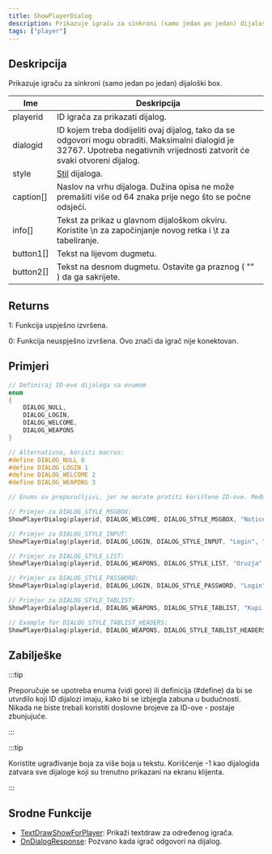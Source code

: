 ```yaml
---
title: ShowPlayerDialog
description: Prikazuje igraču za sinkroni (samo jedan po jedan) dijaloški box.
tags: ["player"]
---
```


## Deskripcija

Prikazuje igraču za sinkroni (samo jedan po jedan) dijaloški box.

| Ime       | Deskripcija                                                                                                                                                                  |
| --------- | ---------------------------------------------------------------------------------------------------------------------------------------------------------------------------- |
| playerid  | ID igrača za prikazati dijalog.                                                                                                                                              |
| dialogid  | ID kojem treba dodijeliti ovaj dijalog, tako da se odgovori mogu obraditi. Maksimalni dialogid je 32767. Upotreba negativnih vrijednosti zatvorit će svaki otvoreni dijalog. |
| style     | [Stil](../resources/dialogstyles) dijaloga.                                                                                                                                  |
| caption[] | Naslov na vrhu dijaloga. Dužina opisa ne može premašiti više od 64 znaka prije nego što se počne odsjeći.                                                                    |
| info[]    | Tekst za prikaz u glavnom dijaloškom okviru. Koristite \n za započinjanje novog retka i \t za tabeliranje.                                                                   |
| button1[] | Tekst na lijevom dugmetu.                                                                                                                                                    |
| button2[] | Tekst na desnom dugmetu. Ostavite ga praznog ( "" ) da ga sakrijete.                                                                                                         |

## Returns

1: Funkcija uspješno izvršena.

0: Funkcija neuspješno izvršena. Ovo znači da igrač nije konektovan.

## Primjeri

```c
// Definiraj ID-eve dijaloga sa enumom
enum
{
    DIALOG_NULL,
    DIALOG_LOGIN,
    DIALOG_WELCOME,
    DIALOG_WEAPONS
}

// Alternativno, koristi macros:
#define DIALOG_NULL 0
#define DIALOG_LOGIN 1
#define DIALOG_WELCOME 2
#define DIALOG_WEAPONS 3

// Enums su preporučljivi, jer ne morate pratiti korištene ID-ove. Međutim, enumi koriste memoriju za pohranjivanje definicija, dok se definicije obrađuju u fazi 'pretprocesora' (kompajliranja).

// Primjer za DIALOG_STYLE_MSGBOX:
ShowPlayerDialog(playerid, DIALOG_WELCOME, DIALOG_STYLE_MSGBOX, "Notice", "Konektovan si na server", "Close", "");

// Primjer za DIALOG_STYLE_INPUT:
ShowPlayerDialog(playerid, DIALOG_LOGIN, DIALOG_STYLE_INPUT, "Login", "Unesite svoju lozinku ispod:", "Login", "Cancel");

// Primjer za DIALOG_STYLE_LIST:
ShowPlayerDialog(playerid, DIALOG_WEAPONS, DIALOG_STYLE_LIST, "Oruzja", "AK47\nM4\nSniper Rifle", "Option 1", "Option 2");

// Primjer za DIALOG_STYLE_PASSWORD:
ShowPlayerDialog(playerid, DIALOG_LOGIN, DIALOG_STYLE_PASSWORD, "Login", "Unesite svoju lozinku ispod:", "Login", "Cancel");

// Primjer za DIALOG_STYLE_TABLIST:
ShowPlayerDialog(playerid, DIALOG_WEAPONS, DIALOG_STYLE_TABLIST, "Kupi oruzje", "Deagle\t$5000\t100\nSawnoff\t$5000\t100\nPistol\t$1000\t50", "Select", "Cancel");

// Example for DIALOG_STYLE_TABLIST_HEADERS:
ShowPlayerDialog(playerid, DIALOG_WEAPONS, DIALOG_STYLE_TABLIST_HEADERS, "Kupi oruzje", "Weapon\tPrice\tAmmo\nDeagle\t$5000\t100\nSawnoff\t$5000\t100\nPistol\t$1000\t50", "Select", "Cancel");
```

## Zabilješke

:::tip

Preporučuje se upotreba enuma (vidi gore) ili definicija (#define) da bi se utvrdilo koji ID dijalozi imaju, kako bi se izbjegla zabuna u budućnosti. Nikada ne biste trebali koristiti doslovne brojeve za ID-ove - postaje zbunjujuće.

:::

:::tip

Koristite ugrađivanje boja za više boja u tekstu. Korišćenje -1 kao dijalogida zatvara sve dijaloge koji su trenutno prikazani na ekranu klijenta.

:::

## Srodne Funkcije

- [TextDrawShowForPlayer](TextDrawShowForPlayer): Prikaži textdraw za određenog igrača.
- [OnDialogResponse](../callbacks/OnDialogResponse): Pozvano kada igrač odgovori na dijalog.
